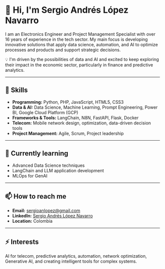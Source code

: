  # 👋 Hi, I'm Sergio Andrés López Navarro

I am an Electronics Engineer and Project Management Specialist with over 16 years of experience in the tech sector. My main focus is developing innovative solutions that apply data science, automation, and AI to optimize processes and products and support strategic decisions.
 
💡 I'm driven by the possibilities of data and AI and excited to keep exploring their impact in the economic sector, particularly in finance and predictive analytics.

---

## 🚀 Skills

- **Programming:** Python, PHP, JavaScript, HTML5, CSS3
- **Data & AI:** Data Science, Machine Learning, Prompt Engineering, Power BI, Google Cloud Platform (GCP)
- **Frameworks & Tools:** LangChain, N8N, FastAPI, Flask, Docker
- **Telecom:** Mobile network design, optimization, data-driven decision tools
- **Project Management:** Agile, Scrum, Project leadership

---

## 🌱 Currently learning

- Advanced Data Science techniques
- LangChain and LLM application development
- MLOps for GenAI

---

## 📫 How to reach me

- **Email:** sergioanlopez@gmail.com
- **LinkedIn:** [Sergio Andrés López Navarro](https://www.linkedin.com/in/sergioanlopez/)
- **Location:** Colombia

---

## ⚡ Interests

AI for telecom, predictive analytics, automation, network optimization, Generative AI, and creating intelligent tools for complex systems.
